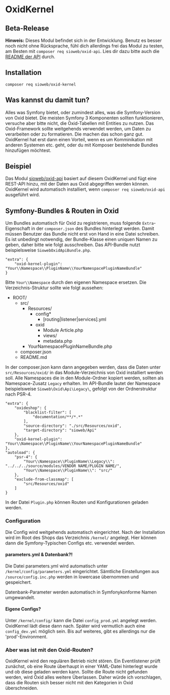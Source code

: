 # OxidKernel

## Beta-Release

**Hinweis:** Dieses Modul befindet sich in der Entwicklung. Benutz es besser noch nicht ohne Rücksprache, fühl dich allerdings frei das Modul zu testen, am Besten mit `composer req sioweb/oxid-api`. Lies dir dazu bitte auch die [README der API](https://github.com/Sioweb/OxidApi) durch.

## Installation

```
composer req sioweb/oxid-kernel
```

## Was kannst du damit tun?

Alles was Symfony bietet, oder zumindest alles, was die Symfony-Version von Oxid bietet. Die meisten Symfony 3 Komponenten sollten funktionieren, versuche aber bitte nicht, die Oxid-Tabellen mit Entities zu nutzen. Das Oxid-Framework sollte weitgehends verwendet werden, um Daten zu verarbeiten oder zu formatieren. Die machen das schon ganz gut. OxidKernel hat erst dann einen Vorteil, wenn es um Komminikation mit anderen Systemen etc. geht, oder du mit Komposer bestehende Bundles hinzufügen möchtest.

## Beispiel

Das Modul [sioweb/oxid-api](https://github.com/Sioweb/OxidApi) basiert auf diesem OxidKernel und fügt eine REST-API hinzu, mit der Daten aus Oxid abgegriffen werden können. OxidKernel wird automatisch installiert, wenn `composer req sioweb/oxid-api` ausgeführt wird.

## Symfony-Bundles & Routen in Oxid

Um Bundles automatisch für Oxid zu registrieren, muss folgende `Extra`-Eigenschaft in der `composer.json` des Bundles hinterlegt werden. Damit müssen Benutzer das Bundle nicht erst von Hand in eine Datei schreiben. Es ist unbedingt notwendig, der Bundle-Klasse einen uniquen Namen zu geben, daher bitte wie folgt ausschreiben. Das API-Bundle nutzt beispielsweise `SiowebOxidApiBundle.php`.

```
"extra": {
    "oxid-kernel-plugin": "Your\\Namespace\\PluginName\\YourNamespacePluginNameBundle"
}
```

Bitte `Your\\Namespace` durch den eigenen Namespace ersetzen. Die Verzeichnis-Struktur sollte wie folgt aussehen:

- ROOT/
    - src/
        - Resources/
            - config*
                - [routing|listener|services].yml
            - oxid
                - Module
                    Article.php
                - views/
                - metadata.php
        - YourNamespacePluginNameBundle.php
    - composer.json
    - README.md
    
In der composer.json kann dann angegeben werden, dass die Daten unter `src/Resources/oxid/` in das Module-Verzeichnis von Oxid installiert werden soll. Alle Namespaces die in den Module-Ordner kopiert werden, sollten als Namespace-Zusatz `Legacy` erhalten. Im API-Bundle lautet der Namespace beispielsweise `Sioweb\Oxid\Api\Legacy\`, gefolgt von der Ordnerstruktur nach PSR-4.

```
"extra": {
    "oxideshop": {
        "blacklist-filter": [
            "documentation/**/*.*"
        ],
        "source-directory": "./src/Resources/oxid",
        "target-directory": "sioweb/Api"
    },
    "oxid-kernel-plugin": "Your\\Namespace\\PluginName\\YourNamespacePluginNameBundle"
},
"autoload": {
    "psr-4": {
        "Your\\Namespace\\PluginName\\Legacy\\": "../../../source/modules/VENDOR NAME/PLUGIN NAME/",
        "Your\\Namespace\\PluginName\\": "src/"
    },
    "exclude-from-classmap": [
        "src/Resources/oxid"
    ]
}
```

In der Datei `Plugin.php` können Routen und Konfigurationen geladen werden.

### Configuration

Die Config wird weitgehends automatisch eingerichtet. Nach der Installation wird im Root des Shops das Verzeichnis `/kernel/` angelegt. Hier können dann die Symfony-Typischen Configs etc. verwendet werden.

#### parameters.yml & Datenbank?!

Die Datei parameters.yml wird automatisch unter `/kernel/config/parameters.yml` eingerichtet. Sämtliche Einstellungen aus `/source/config.inc.php` werden in lowercase übernommen und gespeichert.

Datenbank-Parameter werden automatisch in Symfonykonforme Namen umgewandelt.

#### Eigene Configs?

Unter `/kernel/config/` kann die Datei `config_prod.yml` angelegt werden. OxidKernel lädt diese dann nach. Später wird vermutlich auch eine `config_dev.yml` möglich sein. Bis auf weiteres, gibt es allerdings nur die 'prod'-Environment.

### Aber was ist mit den Oxid-Routen?

OxidKernel wird den regulären Betrieb nicht stören. Ein Eventlistener prüft zunächst, ob eine Route überhaupt in einer YAML-Datei hinterlegt wurde und ob diese geladen werden kann. Sollte die Route nicht gefunden werden, wird Oxid alles weitere Überlassen. Daher würde ich vorschlagen, dass die Routen sich besser nicht mit den Kategorien in Oxid überschneiden.
